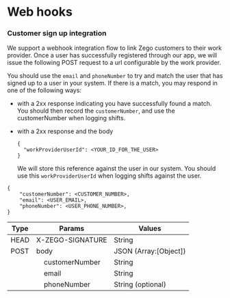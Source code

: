 # Web hooks 

### Customer sign up integration
We support a webhook integration flow to link Zego customers to their work provider. 
Once a user has successfully registered through our app, we will issue the following POST 
request to a url configurable by the work provider.

You should use the `email` and `phoneNumber` to try and match the user that has signed up to a
user in your system. If there is a match, you may respond in one of the following ways:

- with a 2xx response indicating you have successfully found a match. You should then record
  the `customerNumber`, and use the customerNumber when logging shifts.

- with a 2xx response and the body 
    ```
    {
      "workProviderUserId": <YOUR_ID_FOR_THE_USER>
    }
    ```
  We will store this reference against the user in our system. You should use this `workProviderUserId` when
  logging shifts against the user.


```
{
	"customerNumber": <CUSTOMER_NUMBER>,
	"email": <USER_EMAIL>,
	"phoneNumber": <USER_PHONE_NUMBER>,
}
```

<table>
    <thead>
        <tr>
            <th>Type</th>
            <th colspan="2">Params</th>
            <th>Values</th>
        </tr>
    </thead>
    <tbody>
        <tr>
            <td>HEAD</td>
            <td colspan="2">X-ZEGO-SIGNATURE</td>
            <td>String</td>
        </tr>
        <tr>
            <td>POST</td>
            <td colspan="2">body</td>
            <td>JSON (Array:[Object])</td>
        </tr>
        <tr>
            <td></td>
            <td></td>
            <td>customerNumber</td>
            <td>String</td>
        </tr>
        <tr>
            <td></td>
            <td></td>
            <td>email</td>
            <td>String</td>
        </tr>
        <tr>
            <td></td>
            <td></td>
            <td>phoneNumber</td>
            <td>String (optional)</td>
        </tr>
    </tbody>
</table>


